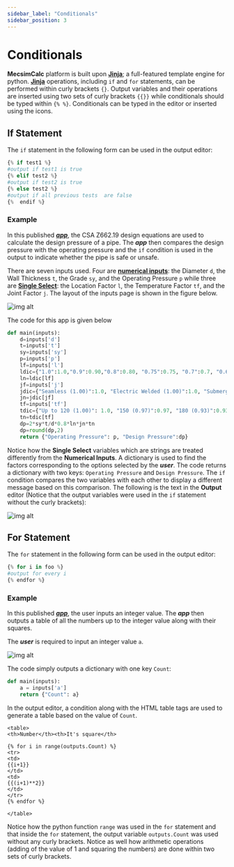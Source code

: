 ```yaml
---
sidebar_label: "Conditionals"
sidebar_position: 3
---
```


# Conditionals

**MecsimCalc** platform is built upon [**Jinja**](https://jinja.palletsprojects.com/en/3.1.x/); a full-featured template engine for python. [**Jinja**](https://palletsprojects.com/p/jinja/) operations, including `if` and `for` statements, can be performed within curly brackets `{}`. Output variables and their operations are inserted using two sets of curly brackets `{{}}` while conditionals should be typed within `{% %}`. Conditionals can be typed in the editor or inserted using the icons.

## If Statement

The `if` statement in the following form can be used in the output editor:

```python
{% if test1 %}
#output if test1 is true
{% elif test2 %}
#output if test2 is true
{% else test2 %}
#output if all previous tests  are false
{%  endif %}
```

### Example

In this published [_**app**_](https://mecsimcalc.com/app/9164993/pressure_design_of_pipeline_according_to_csa_z_662), the CSA Z662.19 design equations are used to calculate the design pressure of a pipe. The _**app**_ then compares the design pressure with the operating pressure and the `if` condition is used in the output to indicate whether the pipe is safe or unsafe.

There are seven inputs used. Four are [**numerical inputs**](../Inputs/Input-Types.md): the Diameter `d`, the Wall Thickness `t`, the Grade `sy`, and the Operating Pressure `p` while three are [**Single Select**](../Inputs/Input-Types.md): the Location Factor `l`, the Temperature Factor `tf`, and the Joint Factor `j`. The layout of the inputs page is shown in the figure below.

<div style={{textAlign: 'center'}}>

![img alt](/docs/Getting-Started/examplepipe.png)

</div>

The code for this app is given below

```python
def main(inputs):
    d=inputs['d']
    t=inputs['t']
    sy=inputs['sy']
    p=inputs['p']
    lf=inputs['l']
    ldic={"1.0":1.0,"0.9":0.90,"0.8":0.80, "0.75":0.75, "0.7":0.7, "0.625":0.625, "0.55":0.55, "0.5":0.5 }
    ln=ldic[lf]
    jf=inputs['j']
    jdic={"Seamless (1.00)":1.0, "Electric Welded (1.00)":1.0, "Submerged arc welded (1.00)":1.0, "Continuous welded (0.60)":0.6}
    jn=jdic[jf]
    tf=inputs['tf']
    tdic={"Up to 120 (1.00)": 1.0, "150 (0.97)":0.97, "180 (0.93)":0.93, "200 (0.91)":0.91, "230 (0.87)":0.87}
    tn=tdic[tf]
    dp=2*sy*t/d*0.8*ln*jn*tn
    dp=round(dp,2)
    return {"Operating Pressure": p, "Design Pressure":dp}
```

Notice how the **Single Select** variables which are strings are treated differently from the **Numerical Inputs**. A dictionary is used to find the factors corresponding to the options selected by the _**user**_. The code returns a dictionary with two keys: `Operating Pressure` and `Design Pressure`. The `if` condition compares the two variables with each other to display a different message based on this comparison. The following is the text in the **Output** editor (Notice that the output variables were used in the `if` statement without the curly brackets):

<div style={{textAlign: 'center'}}>

![img alt](/docs/Getting-Started/examplepipeoutput.png)

</div>

## For Statement

The `for` statement in the following form can be used in the output editor:

```python
{% for i in foo %}
#output for every i
{% endfor %}
```

### Example

In this published [_**app**_](https://mecsimcalc.com/app/1535961/using_for_loop), the user inputs an integer value. The _**app**_ then outputs a table of all the numbers up to the integer value along with their squares.

The _**user**_ is required to input an integer value `a`.

<div style={{textAlign: 'center'}}>

![img alt](/docs/Getting-Started/examplefor.png)

</div>

The code simply outputs a dictionary with one key `Count`:

```python
def main(inputs):
    a = inputs['a']
    return {"Count": a}
```

In the output editor, a condition along with the HTML table tags are used to generate a table based on the value of `Count`.

```
<table>
<th>Number</th><th>It's square</th>

{% for i in range(outputs.Count) %}
<tr>
<td>
{{i+1}}
</td>
<td>
{{(i+1)**2}}
</td>
</tr>
{% endfor %}

</table>
```

Notice how the python function `range` was used in the `for` statement and that inside the `for` statement, the output variable `outputs.Count` was used without any curly brackets. Notice as well how arithmetic operations (adding of the value of 1 and squaring the numbers) are done within two sets of curly brackets.
